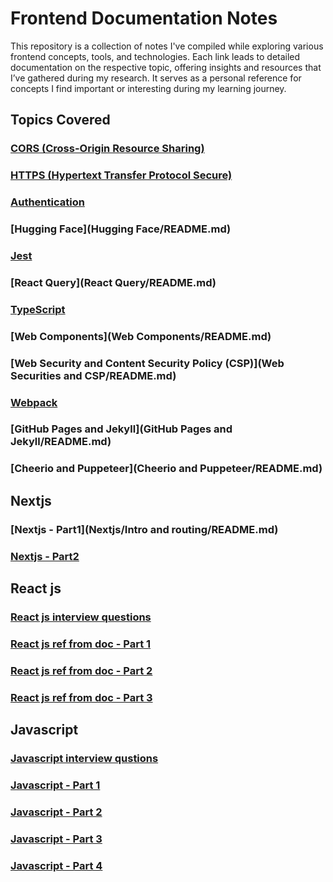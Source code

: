 # Frontend Documentation Notes

This repository is a collection of notes I've compiled while exploring various frontend concepts, tools, and technologies. Each link leads to detailed documentation on the respective topic, offering insights and resources that I’ve gathered during my research. It serves as a personal reference for concepts I find important or interesting during my learning journey.

## Topics Covered

### [CORS (Cross-Origin Resource Sharing)](CORS/README.md)

<!-- Learn about handling cross-origin requests and resolving issues related to CORS policies. -->

### [HTTPS (Hypertext Transfer Protocol Secure)](HTTPS/README.md)

<!-- Understand the importance of HTTPS in securing web communication and best practices for implementation. -->

### [Authentication](Authentication/README.md)

<!-- Explore various authentication mechanisms and how they secure web applications. -->

### [Hugging Face](Hugging Face/README.md)

<!-- Dive into the world of Hugging Face, an advanced AI platform for natural language processing. -->

### [Jest](Jest/README.md)

<!-- Discover how to write tests for your frontend applications using the powerful JavaScript testing framework, Jest. -->

### [React Query](React Query/README.md)

<!-- Learn how React Query simplifies data fetching, caching, and synchronization in React apps. -->

### [TypeScript](Typescript/README.md)

<!-- Enhance your JavaScript code with TypeScript’s static typing for better reliability and scalability. -->

### [Web Components](Web Components/README.md)

<!-- A guide to building reusable and encapsulated components using Web Components. -->

### [Web Security and Content Security Policy (CSP)](Web Securities and CSP/README.md)

<!-- Understand the critical aspects of web security and how CSP can help mitigate attacks. -->

### [Webpack](Webpack/README.md)

<!-- Master the process of bundling and optimizing your assets with Webpack, a powerful module bundler. -->

### [GitHub Pages and Jekyll](GitHub Pages and Jekyll/README.md)

<!-- A comprehensive guide to setting up and deploying static websites using GitHub Pages and Jekyll. -->

### [Cheerio and Puppeteer](Cheerio and Puppeteer/README.md)

## Nextjs

### [Nextjs - Part1](Nextjs/Intro and routing/README.md)

### [Nextjs - Part2](Nextjs/Layout/README.md)

## React js

### [React js interview questions](./Interview%20Preparation/Reactjs/)

### [React js ref from doc - Part 1](./Interview%20Preparation/Reactjs-1/)

### [React js ref from doc - Part 2](./Interview%20Preparation/Reactjs-2/)

### [React js ref from doc - Part 3](./Interview%20Preparation/Reactjs-3/)

## Javascript

### [Javascript interview qustions](./Interview%20Preparation/Javascript-qa/)

### [Javascript - Part 1](./Interview%20Preparation/Javascript/)

### [Javascript - Part 2](./Interview%20Preparation/Javascript-1/)

### [Javascript - Part 3](./Interview%20Preparation/Javascript-2/)

### [Javascript - Part 4](./Interview%20Preparation/Javascript-3/)

<!-- Comprehensive Guide to Cheerio and Puppeteer -->
